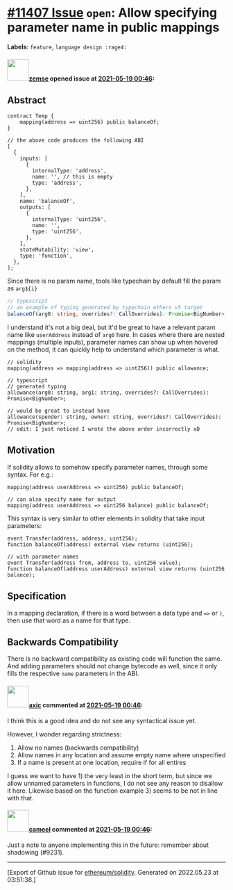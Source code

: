 # [\#11407 Issue](https://github.com/ethereum/solidity/issues/11407) `open`: Allow specifying parameter name in public mappings
**Labels**: `feature`, `language design :rage4:`


#### <img src="https://avatars.githubusercontent.com/u/22412996?u=d91a07517a0c02cb39e45f71a6d0f1f0c5bbd9cb&v=4" width="50">[zemse](https://github.com/zemse) opened issue at [2021-05-19 00:46](https://github.com/ethereum/solidity/issues/11407):

## Abstract

<!--
Please describe by example what problem you see in the current Solidity language
and reason about it.
-->

```solidity
contract Temp {
    mapping(address => uint256) public balanceOf;
}

// the above code produces the following ABI
[
  {
    inputs: [
      {
        internalType: 'address',
        name: '', // this is empty
        type: 'address',
      },
    ],
    name: 'balanceOf',
    outputs: [
      {
        internalType: 'uint256',
        name: '',
        type: 'uint256',
      },
    ],
    stateMutability: 'view',
    type: 'function',
  },
];
```

Since there is no param name, tools like typechain by default fill the param as `arg${i}`

```ts
// typescript
// an example of typing generated by typechain ethers v5 target
balanceOf(arg0: string, overrides?: CallOverrides): Promise<BigNumber>;
```

I understand it's not a big deal, but it'd be great to have a relevant param name like `userAddress` instead of `arg0` here. In cases where there are nested mappings (multiple inputs), parameter names can show up when hovered on the method, it can quickly help to understand which parameter is what.

```solidity
// solidity
mapping(address => mapping(address => uint256)) public allowance;

// typescript
// generated typing
allowance(arg0: string, arg1: string, overrides?: CallOverrides): Promise<BigNumber>;

// would be great to instead have
allowance(spender: string, owner: string, overrides?: CallOverrides): Promise<BigNumber>;
// edit: I just noticed I wrote the above order incorrectly xD
```

## Motivation

<!--
In this section you describe how you propose to address the problem you described earlier,
including by giving one or more exemplary source code snippets for demonstration.
-->

If solidity allows to somehow specify parameter names, through some syntax. For e.g.:

```solidity
mapping(address userAddress => uint256) public balanceOf;

// can also specify name for output
mapping(address userAddress => uint256 balance) public balanceOf;
```

This syntax is very similar to other elements in solidity that take input parameters:

```solidity
event Transfer(address, address, uint256);
function balanceOf(address) external view returns (uint256);

// with parameter names
event Transfer(address from, address to, uint256 value);
function balanceOf(address userAddress) external view returns (uint256 balance);
```

## Specification

<!--
The technical specification should describe the syntax and semantics of any new feature. The
specification should be detailed enough to allow any developer to implement the functionality.
-->

In a mapping declaration, if there is a word between a data type and `=>` or `)`, then use that word as a name for that type.

## Backwards Compatibility

<!--
All language changes that introduce backwards incompatibilities must include a section describing
these incompatibilities and their severity.

Please describe how you propose to deal with these incompatibilities.
-->

There is no backward compatibility as existing code will function the same. And adding parameters should not change bytecode as well, since it only fills the respective `name` parameters in the ABI.

#### <img src="https://avatars.githubusercontent.com/u/20340?v=4" width="50">[axic](https://github.com/axic) commented at [2021-05-19 00:46](https://github.com/ethereum/solidity/issues/11407#issuecomment-845943069):

I think this is a good idea and do not see any syntactical issue yet.

However, I wonder regarding strictness:
1) Allow no names (backwards compatibility)
2) Allow names in any location and assume empty name where unspecified
3) If a name is present at one location, require if for all entires

I guess we want to have 1) the very least in the short term, but since we allow unnamed parameters in functions, I do not see any reason to disallow it here. Likewise based on the function example 3) seems to be not in line with that.

#### <img src="https://avatars.githubusercontent.com/u/137030?v=4" width="50">[cameel](https://github.com/cameel) commented at [2021-05-19 00:46](https://github.com/ethereum/solidity/issues/11407#issuecomment-846102778):

Just a note to anyone implementing this in the future: remember about shadowing (#9231).


-------------------------------------------------------------------------------



[Export of Github issue for [ethereum/solidity](https://github.com/ethereum/solidity). Generated on 2022.05.23 at 03:51:38.]

